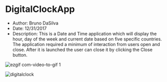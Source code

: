 # DigitalClockApp
* Author:       Bruno DaSilva 
* Date:         12/31/2017
* Description:  This is a Date and Time application which will display the hour, day of the week and current 
              date based on five specific countries. The application required a minimum of interaction from users open and close. 
              After it is launched the user can close it by clicking the Close button.



![ezgif com-video-to-gif 1](https://user-images.githubusercontent.com/33585326/46021794-04f47080-c0a7-11e8-9fe4-b6571b49c7b4.gif)



![digitalclock](https://user-images.githubusercontent.com/33585326/46020708-9e6e5300-c0a4-11e8-886f-41c6801adbd2.jpg)


